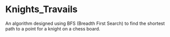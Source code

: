 # Knights_Travails
An algorithm designed using BFS (Breadth First Search) to find the shortest path to a point for a knight on a chess board.
